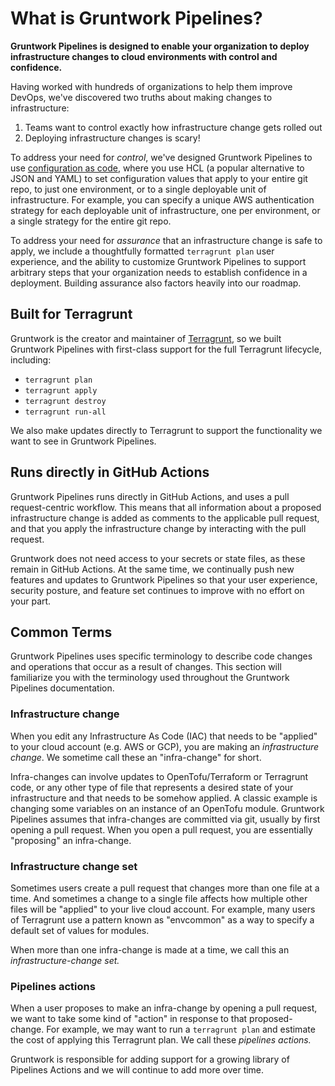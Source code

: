 # What is Gruntwork Pipelines?

**Gruntwork Pipelines is designed to enable your organization to deploy infrastructure changes to cloud environments with control and confidence.**

Having worked with hundreds of organizations to help them improve DevOps, we've discovered two truths about making changes to infrastructure:

1. Teams want to control exactly how infrastructure change gets rolled out
2. Deploying infrastructure changes is scary!

To address your need for _control_, we've designed Gruntwork Pipelines to use [configuration as code](./configurations-as-code.md), where you use HCL (a popular alternative to JSON and YAML) to set configuration values that apply to your entire git repo, to just one environment, or to a single deployable unit of infrastructure. For example, you can specify a unique AWS authentication strategy for each deployable unit of infrastructure, one per environment, or a single strategy for the entire git repo.

To address your need for _assurance_ that an infrastructure change is safe to apply, we include a thoughtfully formatted `terragrunt plan` user experience, and the ability to customize Gruntwork Pipelines to support arbitrary steps that your organization needs to establish confidence in a deployment. Building assurance also factors heavily into our roadmap.

## Built for Terragrunt

Gruntwork is the creator and maintainer of [Terragrunt](https://terragrunt.gruntwork.io), so we built Gruntwork Pipelines with first-class support for the full Terragrunt lifecycle, including:
- `terragrunt plan`
- `terragrunt apply`
- `terragrunt destroy`
- `terragrunt run-all`

We also make updates directly to Terragrunt to support the functionality we want to see in Gruntwork Pipelines.

## Runs directly in GitHub Actions

Gruntwork Pipelines runs directly in GitHub Actions, and uses a pull request-centric workflow. This means that all information about a proposed infrastructure change is added as comments to the applicable pull request, and that you apply the infrastructure change by interacting with the pull request.

Gruntwork does not need access to your secrets or state files, as these remain in GitHub Actions. At the same time, we continually push new features and updates to Gruntwork Pipelines so that your user experience, security posture, and feature set continues to improve with no effort on your part.

## Common Terms

Gruntwork Pipelines uses specific terminology to describe code changes and operations that occur as a result of changes. This section will familiarize you with the terminology used throughout the Gruntwork Pipelines documentation.

### Infrastructure change

When you edit any Infrastructure As Code (IAC) that needs to be "applied" to your cloud account (e.g. AWS or GCP), you are making an _infrastructure change_. We sometime call these an "infra-change" for short.

Infra-changes can involve updates to OpenTofu/Terraform or Terragrunt code, or any other type of file that represents a desired state of your infrastructure and that needs to be somehow applied. A classic example is changing some variables on an instance of an OpenTofu module. Gruntwork Pipelines assumes that infra-changes are committed via git, usually by first opening a pull request. When you open a pull request, you are essentially "proposing" an infra-change.

### Infrastructure change set

Sometimes users create a pull request that changes more than one file at a time. And sometimes a change to a single file affects how multiple other files will be "applied" to your live cloud account. For example, many users of Terragrunt use a pattern known as "envcommon" as a way to specify a default set of values for modules.

When more than one infra-change is made at a time, we call this an _infrastructure-change set._

### Pipelines actions

When a user proposes to make an infra-change by opening a pull request, we want to take some kind of "action" in response to that proposed-change. For example, we may want to run a `terragrunt plan` and estimate the cost of applying this Terragrunt plan. We call these _pipelines actions._

Gruntwork is responsible for adding support for a growing library of Pipelines Actions and we will continue to add more over time.
